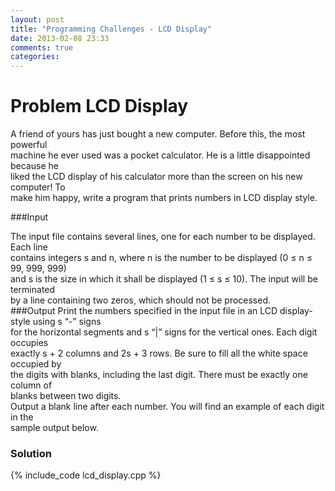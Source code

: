 ```yaml
---
layout: post
title: "Programming Challenges - LCD Display"
date: 2013-02-08 23:33
comments: true
categories: 
---
```


Problem LCD Display
====================

A friend of yours has just bought a new computer. Before this, the most powerful  
machine he ever used was a pocket calculator. He is a little disappointed because he  
liked the LCD display of his calculator more than the screen on his new computer! To  
make him happy, write a program that prints numbers in LCD display style.  

###Input

The input file contains several lines, one for each number to be displayed. Each line  
contains integers s and n, where n is the number to be displayed (0 ≤ n ≤ 99, 999, 999)  
and s is the size in which it shall be displayed (1 ≤ s ≤ 10). The input will be terminated  
by a line containing two zeros, which should not be processed.  
###Output 
Print the numbers specified in the input file in an LCD display-style using s “-” signs  
for the horizontal segments and s “|” signs for the vertical ones. Each digit occupies  
exactly s + 2 columns and 2s + 3 rows. Be sure to fill all the white space occupied by  
the digits with blanks, including the last digit. There must be exactly one column of  
blanks between two digits.  
Output a blank line after each number. You will find an example of each digit in the  
sample output below.  


### Solution  
{% include_code lcd_display.cpp %}

